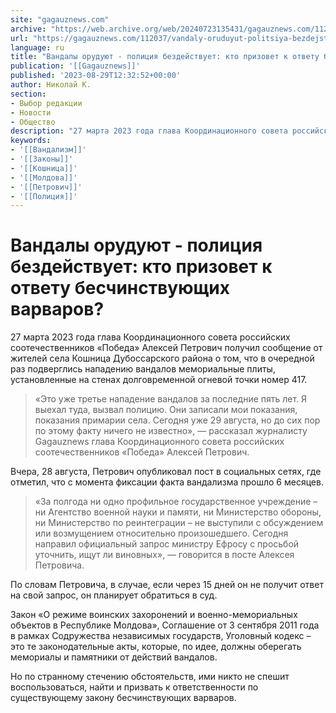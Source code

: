 ```yaml
---
site: "gagauznews.com"
archive: "https://web.archive.org/web/20240723135431/gagauznews.com/112037/vandaly-oruduyut-politsiya-bezdejstvuet-kto-prizovet-k-otvetu-beschinstvuyushhih-varvarov.html"
url: "https://gagauznews.com/112037/vandaly-oruduyut-politsiya-bezdejstvuet-kto-prizovet-k-otvetu-beschinstvuyushhih-varvarov.html"
language: ru
title: "Вандалы орудуют - полиция бездействует: кто призовет к ответу бесчинствующих варваров?"
publication: '[[Gagauznews]]'
published: '2023-08-29T12:32:52+00:00'
author: Николай К.
section:
- Выбор редакции
- Новости
- Общество
description: "27 марта 2023 года глава Координационного совета российских соотечественников «Победа» Алексей Петрович получил сообщение от жителей села Кошница Дубоссарского района о том, что в очередной раз подверглись нападению вандалов мемориальные плиты, установленные на стенах долговременной огневой точки номер 417. «Это уже третье нападение вандалов за последние пять лет. Я выехал туда, вызвал полицию. Они записали мои показания, показания примарии села. Сегодня уже 29 августа, но до сих пор по этому факту ничего не известно», — рассказал журналисту Gagauznews глава Координационного совета российских соотечественников «Победа» Алексей Петрович. Вчера, 28 августа, Петрович опубликовал пост в социальных сетях, где отметил, что с момента […]"
keywords:
- '[[Вандализм]]'
- '[[Законы]]'
- '[[Кошница]]'
- '[[Молдова]]'
- '[[Петрович]]'
- '[[Полиция]]'
---
```


# Вандалы орудуют - полиция бездействует: кто призовет к ответу бесчинствующих варваров?

27 марта 2023 года глава Координационного совета российских соотечественников «Победа» Алексей Петрович получил сообщение от жителей села Кошница Дубоссарского района о том, что в очередной раз подверглись нападению вандалов мемориальные плиты, установленные на стенах долговременной огневой точки номер 417.

> «Это уже третье нападение вандалов за последние пять лет. Я выехал туда, вызвал полицию. Они записали мои показания, показания примарии села. Сегодня уже 29 августа, но до сих пор по этому факту ничего не известно», — рассказал журналисту Gagauznews глава Координационного совета российских соотечественников «Победа» Алексей Петрович.

Вчера, 28 августа, Петрович опубликовал пост в социальных сетях, где отметил, что с момента фиксации факта вандализма прошло 6 месяцев.

> «За полгода ни одно профильное государственное учреждение – ни Агентство военной науки и памяти, ни Министерство обороны, ни Министерство по реинтеграции – не выступили с обсуждением или возмущением относительно произошедшего. Сегодня направил официальный запрос министру Ефросу с просьбой уточнить, ищут ли виновных», — говорится в посте Алексея Петровича.

По словам Петровича, в случае, если через 15 дней он не получит ответ на свой запрос, он планирует обратиться в суд.

Закон «O режиме воинских захоронений и военно-мемориальных объектов в Республике Молдова», Соглашение от 3 сентября 2011 года в рамках Содружества независимых государств, Уголовный кодекс – это те законодательные акты, которые, по идее, должны оберегать мемориалы и памятники от действий вандалов.

Но по странному стечению обстоятельств, ими никто не спешит воспользоваться, найти и призвать к ответственности по существующему закону бесчинствующих варваров.